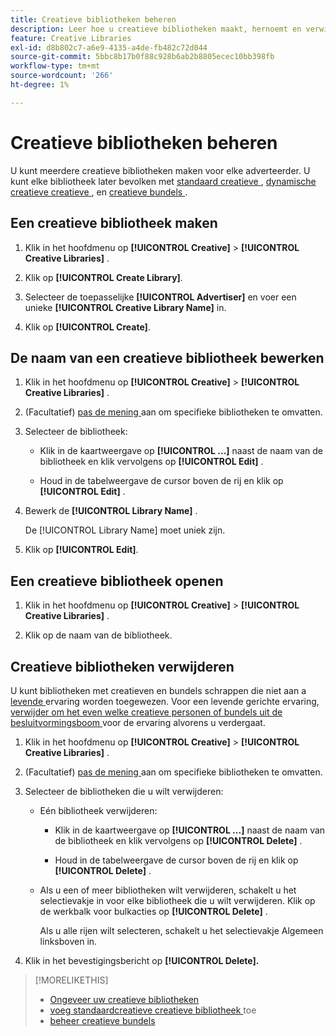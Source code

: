 ```yaml
---
title: Creatieve bibliotheken beheren
description: Leer hoe u creatieve bibliotheken maakt, hernoemt en verwijdert.
feature: Creative Libraries
exl-id: d8b802c7-a6e9-4135-a4de-fb482c72d044
source-git-commit: 5bbc8b17b0f88c928b6ab2b8805ecec10bb398fb
workflow-type: tm+mt
source-wordcount: '266'
ht-degree: 1%

---
```


# Creatieve bibliotheken beheren

U kunt meerdere creatieve bibliotheken maken voor elke adverteerder. U kunt elke bibliotheek later bevolken met [ standaard creatieve ](creative-add-standard.md), [ dynamische creatieve creatieve ](creative-add-dynamic.md), en [ creatieve bundels ](bundle-manage.md).

## Een creatieve bibliotheek maken

1. Klik in het hoofdmenu op **[!UICONTROL Creative]** > **[!UICONTROL Creative Libraries]** .

1. Klik op **[!UICONTROL Create Library]**.

1. Selecteer de toepasselijke **[!UICONTROL Advertiser]** en voer een unieke **[!UICONTROL Creative Library Name]** in.

1. Klik op **[!UICONTROL Create]**.

## De naam van een creatieve bibliotheek bewerken

1. Klik in het hoofdmenu op **[!UICONTROL Creative]** > **[!UICONTROL Creative Libraries]** .

1. (Facultatief) [ pas de mening ](/help/creative/introduction/customize-data-views.md) aan om specifieke bibliotheken te omvatten.

1. Selecteer de bibliotheek:

   * Klik in de kaartweergave op **[!UICONTROL ...]** naast de naam van de bibliotheek en klik vervolgens op **[!UICONTROL Edit]** .

   * Houd in de tabelweergave de cursor boven de rij en klik op **[!UICONTROL Edit]** .

1. Bewerk de **[!UICONTROL Library Name]** .

   De [!UICONTROL Library Name] moet uniek zijn.

1. Klik op **[!UICONTROL Edit]**.

## Een creatieve bibliotheek openen

1. Klik in het hoofdmenu op **[!UICONTROL Creative]** > **[!UICONTROL Creative Libraries]** .

1. Klik op de naam van de bibliotheek.

## Creatieve bibliotheken verwijderen

U kunt bibliotheken met creatieven en bundels schrappen die niet aan a [ levende ](/help/creative/experiences/experience-about.md#experience-statuses-experience-statuses) ervaring worden toegewezen. Voor een levende gerichte ervaring, [ verwijder om het even welke creatieve personen of bundels uit de besluitvormingsboom ](/help/creative/experiences/experience-target-node-delete.md) voor de ervaring alvorens u verdergaat.<!-- Not an option as of 3/4: > For an untargeted live experience, [remove any assigned creatives from the associated ad tag](/help/creative/experiences/experience-tag-assign-creatives.md) before you continue. -->

1. Klik in het hoofdmenu op **[!UICONTROL Creative]** > **[!UICONTROL Creative Libraries]** .

1. (Facultatief) [ pas de mening ](/help/creative/introduction/customize-data-views.md) aan om specifieke bibliotheken te omvatten.

1. Selecteer de bibliotheken die u wilt verwijderen:

   * Eén bibliotheek verwijderen:

      * Klik in de kaartweergave op **[!UICONTROL ...]** naast de naam van de bibliotheek en klik vervolgens op **[!UICONTROL Delete]** .

      * Houd in de tabelweergave de cursor boven de rij en klik op **[!UICONTROL Delete]** .

   * Als u een of meer bibliotheken wilt verwijderen, schakelt u het selectievakje in voor elke bibliotheek die u wilt verwijderen. Klik op de werkbalk voor bulkacties op **[!UICONTROL Delete]** .

     Als u alle rijen wilt selecteren, schakelt u het selectievakje Algemeen linksboven in.

1. Klik in het bevestigingsbericht op **[!UICONTROL Delete].**

>[!MORELIKETHIS]
>
>* [ Ongeveer uw creatieve bibliotheken ](/help/creative/creative-libraries/creative-libraries-about.md)
>* [ voeg standaardcreatieve creatieve bibliotheek ](creative-add-standard.md) toe
>* [ beheer creatieve bundels ](bundle-manage.md)
